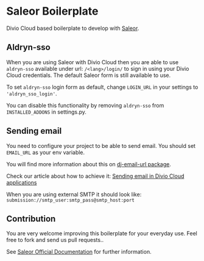 Saleor Boilerplate
==================

Divio Cloud based boilerplate to develop with [Saleor](https://getsaleor.com/).

Aldryn-sso
----------
When you are using Saleor with Divio Cloud then you are able to use `aldryn-sso` available under url: `/<lang>/login/` to sign in using your Divio Cloud credentials. The default Saleor form is still available to use.

To set `aldryn-sso` login form as default, change `LOGIN_URL` in your settings to `'aldryn_sso_login'`.

You can disable this functionality by removing `aldryn-sso` from `INSTALLED_ADDONS` in settings.py.

Sending email
-----------------
You need to configure your project to be able to send email. You should set `EMAIL_URL` as your env variable.

You will find more information about this on [dj-email-url package](https://github.com/migonzalvar/dj-email-url).

Check our article about how to achieve it:
[Sending email in Divio Cloud applications](https://docs.divio.com/en/latest/reference/coding-sending-email.html)

When you are using external SMTP it should look like:
```submission://smtp_user:smtp_pass@smtp_host:port```

Contribution
------------
You are very welcome improving this boilerplate for your everyday use. Feel free to fork and send us pull requests..

See [Saleor Official Documentation](https://docs.getsaleor.com/en/latest/) for further information.
